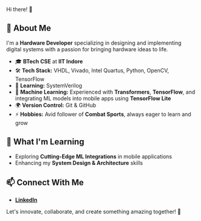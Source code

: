 Hi there! 👋

## 🚀 About Me

I'm a **Hardware Developer** specializing in designing and implementing digital systems with a passion for bringing hardware ideas to life.

* 🎓 **BTech CSE** at **IIT Indore**
* 🛠️ **Tech Stack:** VHDL, Vivado, Intel Quartus, Python, OpenCV, TensorFlow
* 🌱 **Learning:** SystemVerilog
* 🤖 **Machine Learning:** Experienced with **Transformers**, **TensorFlow**, and integrating ML models into mobile apps using **TensorFlow Lite**
* 🌍 **Version Control:** Git & GitHub
* ⚡ **Hobbies:** Avid follower of **Combat Sports**, always eager to learn and grow

## 🌱 What I'm Learning

* Exploring **Cutting-Edge ML Integrations** in mobile applications
* Enhancing my **System Design & Architecture** skills

## 📫 Connect With Me

* **[LinkedIn](https://www.linkedin.com/in/yash-kumbhkarn-a43b29298)**

Let's innovate, collaborate, and create something amazing together! 🚀
